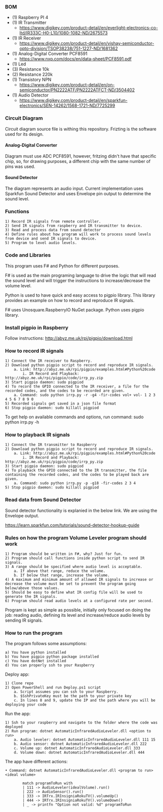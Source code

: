 ### BOM

* (1) Raspberry PI 4
* (1) IR Transmitter
  * https://www.digikey.com/product-detail/en/everlight-electronics-co-ltd/IR333C-H0-L10/1080-1082-ND/2675573
* (1) IR Receiver
  * https://www.digikey.com/product-detail/en/vishay-semiconductor-opto-division/TSOP38238/751-1227-ND/1681362
* (1) Analog-Digital Converter PCF8591
  * https://www.nxp.com/docs/en/data-sheet/PCF8591.pdf
* (1) Led
* (3) Resistance 10k
* (2) Resistance 220k
* (1) Transistory NPN
  * https://www.digikey.com/product-detail/en/on-semiconductor/PN2222ATF/PN2222ATFCT-ND/3504402
* (1) Audio Detector
  * https://www.digikey.com/product-detail/en/sparkfun-electronics/SEN-14262/1568-1721-ND/7725299

### Circuit Diagram

Circuit diagram source file is withing this repository. Frizting is the software used for its design.

#### Analog-Digital Converter

Diagram must use ADC PCF8591, however, fritzing didn't have that specific chip, so, for drawing purposes, a different chip with the same number of pins was used.

#### Sound Detector

The diagram represents an audio input. Current implementation uses Sparkfun Sound Detector and uses Envelope pin output to determine the sound level.

### Functions

	1) Record IR signals from remote controller.
	2) Send IR signals from raspberry and IR transmitter to device.
	3) Read and process data from sound detector
	4) Define rules about how program will work to process sound levels from device and send IR signals to device.
	5) Program to level audio levels.

### Code and Libraries

This program uses F# and Python for different purposes.

F# is used as the main programing language to drive the logic that will read the sound level and will trigger the instructions to increase/decrease the volume level.

Python is used to have quick and easy access to pigpio library. This library provides an example on how to record and reproduce IR signals.

F# uses Unosquare.RaspberryIO NuGet package. Python uses pigpio library.

### Install pigpio in Raspberry

Follow instructions: http://abyz.me.uk/rpi/pigpio/download.html

### How to record IR signals

	1) Connect the IR receiver to Raspberry.
	2) Download python pigpio script to record and reproduce IR signals.
		a. Link: http://abyz.me.uk/rpi/pigpio/examples.html#Python%20code
			i. IR Record and Playback: http://abyz.me.uk/rpi/pigpio/code/irrp_py.zip
	3) Start pigpio daemon: sudo pigpiod
	4) To record the GPIO connected to the IR receiver, a file for the recorded codes, and the codes to be recorded are given.
		a. Command: sudo python irrp.py -r -g4 -fir-codes vol+ vol- 1 2 3 4 5 6 7 8 9 0
	5) Recorded signals get saved in a json file format
	6) Stop pigpio daemon: sudo killall pigpiod

To get help on available commands and options, run command: sudo python irrp.py -h

### How to playback IR signals

	1) Connect the IR transmitter to Raspberry
	2) Download python pigpio script to record and reproduce IR signals.
		a. Link: http://abyz.me.uk/rpi/pigpio/examples.html#Python%20code
			i. IR Record and Playback: http://abyz.me.uk/rpi/pigpio/code/irrp_py.zip
	3) Start pigpio daemon: sudo pigpiod
	4) To playback the GPIO connected to the IR transmitter, the file containing the recorded codes, and the codes to be played back are given. 
		a. Command: sudo python irrp.py -p -g18 -fir-codes 2 3 4
	5) Stop pigpio daemon: sudo killall pigpiod

### Read data from Sound Detector

Sound detector functionality is explanied in the below link. We are using the Envelope output.

https://learn.sparkfun.com/tutorials/sound-detector-hookup-guide

### Rules on how the program Volume Leveler program should work

	1) Program should be written in F#, why? Just for fun.
	2) Program should call functions inside python script to send IR signals.
	3) A range should be specified where audio level is acceptable.
		a. If above that range, reduce the volume.
		b. If below that range, increase the volume.
	4) A maximum and minimum amount of allowed IR signals to increase or decrease the volume must be set to prevent the program going below/above those values.
	5) Should be easy to define what IR config file will be used to generate the IR signals.
	6) Program should read audio levels at a configured rate per second.

Program is kept as simple as possible, initially only focused on doing the job: reading audio, defining its level and increase/reduce audio levels by sending IR signals.

### How to run the program

The program follows some assumptions:

	a) You have python installed
	b) You have pigpio python package installed
	c) You have dotNet installed
	d) You can properly ssh to your Raspberry

Deploy app:

	1) Clone repo
	2) Open PowerShell and run Deploy.ps1 script
		a. Script assumes you can ssh to your Raspberry.
		b. $SshPrivateKey must be the path to your private key
		c. In lines 8 and 9, update the IP and the path where you will be deploying your code

Run the app:

	1) Ssh to your raspberry and navigate to the folder where the code was deployed
	2) Run program: dotnet AutomaticInfraredAudioLeveler.dll <option to run>
		a. Audio leveler: dotnet AutomaticInfraredAudioLeveler.dll 111 15
		b. Audio sensor: dotnet AutomaticInfraredAudioLeveler.dll 222
		c. Volume up: dotnet AutomaticInfraredAudioLeveler.dll 333
		d. Volume down: dotnet AutomaticInfraredAudioLeveler.dll 444

The app have different actions:

	• Command: dotnet AutomaticInfraredAudioLeveler.dll <program to run> <ideal volume>

```F#
	    match programToRun with
	    | 111 -> AudioLeveler(idealVolume).run()
	    | 222 -> AudioSensor().run()
	    | 333 -> IRTrx.IRInsigniaRokuTV().volumeUp()
	    | 444 -> IRTrx.IRInsigniaRokuTV().volumeDown()
	    | _ -> printfn "Option not valid: %d" programToRun
```
